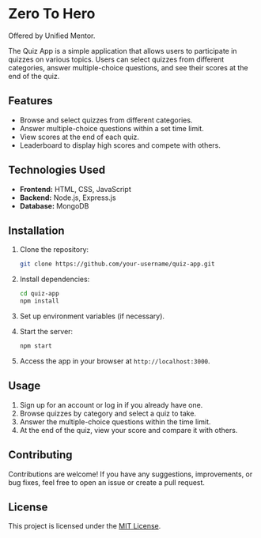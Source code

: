# Zero To Hero
Offered by Unified Mentor.



The Quiz App is a simple application that allows users to participate in quizzes on various topics. Users can select quizzes from different categories, answer multiple-choice questions, and see their scores at the end of the quiz.

## Features

- Browse and select quizzes from different categories.
- Answer multiple-choice questions within a set time limit.
- View scores at the end of each quiz.
- Leaderboard to display high scores and compete with others.

## Technologies Used

- **Frontend:** HTML, CSS, JavaScript
- **Backend:** Node.js, Express.js
- **Database:** MongoDB

## Installation

1. Clone the repository:

    ```bash
    git clone https://github.com/your-username/quiz-app.git
    ```

2. Install dependencies:

    ```bash
    cd quiz-app
    npm install
    ```

3. Set up environment variables (if necessary).

4. Start the server:

    ```bash
    npm start
    ```

5. Access the app in your browser at `http://localhost:3000`.

## Usage

1. Sign up for an account or log in if you already have one.
2. Browse quizzes by category and select a quiz to take.
3. Answer the multiple-choice questions within the time limit.
4. At the end of the quiz, view your score and compare it with others.

## Contributing

Contributions are welcome! If you have any suggestions, improvements, or bug fixes, feel free to open an issue or create a pull request.

## License

This project is licensed under the [MIT License](LICENSE).


